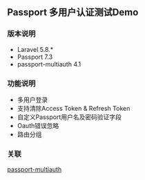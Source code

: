 ## Passport 多用户认证测试Demo

### 版本说明
- Laravel 5.8.*
- Passport 7.3
- passport-multiauth 4.1

### 功能说明
- 多用户登录
- 支持清除Access Token & Refresh Token
- 自定义Passport用户名及密码验证字段
- Oauth错误忽略
- 路由分组

### 关联
[passport-multiauth](https://github.com/sfelix-martins/passport-multiauth/ "With a Title")
